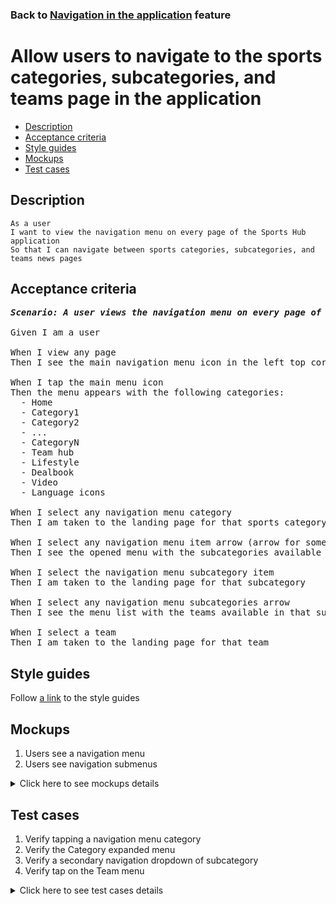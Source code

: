 ### Back to [Navigation in the application](../../README.md) feature

# Allow users to navigate to the sports categories, subcategories, and teams page in the application

- [Description](#description)
- [Acceptance criteria](#acceptance-criteria)
- [Style guides](#style-guides)
- [Mockups](#mockups)
- [Test cases](#test-cases)

## Description

    As a user
    I want to view the navigation menu on every page of the Sports Hub application
    So that I can navigate between sports categories, subcategories, and teams news pages

## Acceptance criteria

<pre>
<b><i>Scenario: A user views the navigation menu on every page of the Sports Hub application</i></b>

Given I am a user

When I view any page
Then I see the main navigation menu icon in the left top corner

When I tap the main menu icon
Then the menu appears with the following categories:
  - Home
  - Category1
  - Category2
  - ...
  - CategoryN
  - Team hub
  - Lifestyle
  - Dealbook
  - Video
  - Language icons

When I select any navigation menu category
Then I am taken to the landing page for that sports category

When I select any navigation menu item arrow (arrow for some category)
Then I see the opened menu with the subcategories available in that category

When I select the navigation menu subcategory item
Then I am taken to the landing page for that subcategory

When I select any navigation menu subcategories arrow
Then I see the menu list with the teams available in that subcategory

When I select a team
Then I am taken to the landing page for that team
</pre>

## Style guides

Follow [a link](https://www.figma.com/proto/0zkkf5WC77OSpvyD6YXpFE/Style-guides?page-id=0%3A1&node-id=19%3A5368&viewport=266%2C48%2C0.54&scaling=min-zoom&starting-point-node-id=19%3A5368) to the style guides

## Mockups

1. Users see a navigation menu
2. Users see navigation submenus

<details>
  <summary>Click here to see mockups details</summary>

**1. Users see a navigation menu:**

![Users see a navigation menu](/sports_hub_portal/mobile_application_features/navigation/images/application_main_navigation.png)

**2. Users see navigation submenus:**

![Users see navigation submenus](/sports_hub_portal/mobile_application_features/navigation/images/application_subcategory_navigation.png)

</details>

## Test cases

1. Verify tapping a navigation menu category
2. Verify the Category expanded menu
3. Verify a secondary navigation dropdown of subcategory
4. Verify tap on the Team menu

<details>
  <summary>Click here to see test cases details</summary>

### **#1. Verify tapping a navigation menu category**

|Preconditions|Steps|Expected result
--------------|-----|----------
|- Go to any page|1) Select any navigation menu category|1) The user is navigated to the landing page for that sports category|

### **#2. Verify the category submenu**

|Preconditions|Steps|Expected result
--------------|-----|----------
|- Go to the main navigation menu|1) Select some sports category arrow</br>2) Check the list of subcategories in the sports category|2) List of subcategories is present|

### **#3. Verify a secondary navigation dropdown of subcategory**

|Preconditions|Steps|Expected result
--------------|-----|----------
|- Go to the main navigation menu|1) Tap the subcategory arrow icon|1) The list of teams appears|

### **#4. Verify tap on the Team menu**

|Preconditions|Steps|Expected result
--------------|-----|----------
|- Go to the main navigation menu|1) Select any team in the subcategory|1) The user is redirected to the appropriate team page|

</details>
